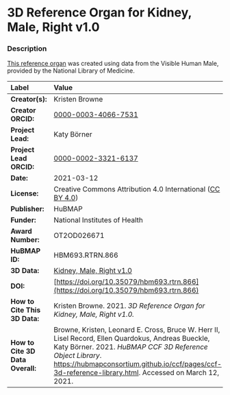 # 3D Reference Organ for Kidney, Male, Right v1.0

### Description
[This reference organ](https://hubmapconsortium.github.io/ccf/pages/ccf-3d-reference-library.html) was created using data from the Visible Human Male, provided by the National Library of Medicine.

| Label | Value |
| :------------- |:-------------|
| **Creator(s):** | Kristen Browne |
| **Creator ORCID:** | [0000-0003-4066-7531](https://orcid.org/0000-0003-4066-7531) |
| **Project Lead:** | Katy B&ouml;rner |
| **Project Lead ORCID:** | [0000-0002-3321-6137](https://orcid.org/0000-0002-3321-6137) |
| **Date:** | 2021-03-12 |
| **License:** | Creative Commons Attribution 4.0 International ([CC BY 4.0](https://creativecommons.org/licenses/by/4.0/)) |
| **Publisher:** | HuBMAP |
| **Funder:** | National Institutes of Health |
| **Award Number:** | OT2OD026671 |
| **HuBMAP ID:** | HBM693.RTRN.866 |
| **3D Data:** | [Kidney, Male, Right v1.0](https://hubmapconsortium.github.io/ccf-releases/v1.0/models/VH_M_Kidney_Right_v1.0.glb) |
| **DOI:** | [https://doi.org/10.35079/hbm693.rtrn.866](https://doi.org/10.35079/hbm693.rtrn.866) |
| **How to Cite This 3D Data:** | Kristen Browne. 2021. *3D Reference Organ for Kidney, Male, Right v1.0.* | [https://doi.org/10.35079/hbm693.rtrn.866](https://doi.org/10.35079/hbm693.rtrn.866). Accessed on March 12, 2021. |
| **How to Cite 3D Data Overall:** | Browne, Kristen, Leonard E. Cross, Bruce W. Herr II, Lisel Record, Ellen Quardokus, Andreas Bueckle, Katy B&ouml;rner. 2021. *HuBMAP CCF 3D Reference Object Library*. https://hubmapconsortium.github.io/ccf/pages/ccf-3d-reference-library.html. Accessed on March 12, 2021. |
